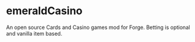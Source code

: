 emeraldCasino
============

An open source Cards and Casino games mod for Forge. Betting is optional and vanilla item based.

